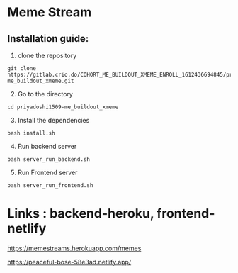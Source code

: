 # Meme Stream

## Installation guide:

1. clone the repository

```
git clone https://gitlab.crio.do/COHORT_ME_BUILDOUT_XMEME_ENROLL_1612436694845/priyadoshi1509-me_buildout_xmeme.git

```

2. Go to the directory

```
cd priyadoshi1509-me_buildout_xmeme
```

3. Install the dependencies

```
bash install.sh
```

4. Run backend server

```
bash server_run_backend.sh

```

5. Run Frontend server

```
bash server_run_frontend.sh

```


# Links : backend-heroku, frontend-netlify

https://memestreams.herokuapp.com/memes

https://peaceful-bose-58e3ad.netlify.app/

